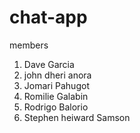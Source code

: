 # chat-app

members
1. Dave Garcia
2. john dheri anora
3. Jomari Pahugot
4. Romilie Galabin
5. Rodrigo Balorio
6. Stephen heiward Samson
